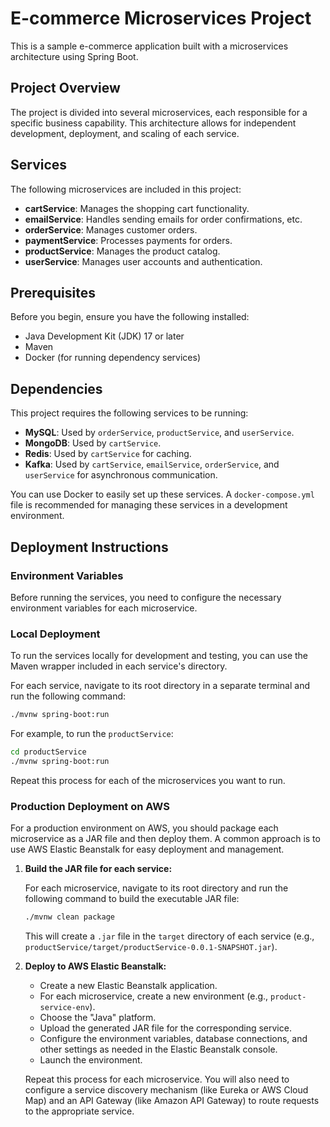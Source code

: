 # E-commerce Microservices Project

This is a sample e-commerce application built with a microservices architecture using Spring Boot.

## Project Overview

The project is divided into several microservices, each responsible for a specific business capability. This architecture allows for independent development, deployment, and scaling of each service.

## Services

The following microservices are included in this project:

*   **cartService**: Manages the shopping cart functionality.
*   **emailService**: Handles sending emails for order confirmations, etc.
*   **orderService**: Manages customer orders.
*   **paymentService**: Processes payments for orders.
*   **productService**: Manages the product catalog.
*   **userService**: Manages user accounts and authentication.

## Prerequisites

Before you begin, ensure you have the following installed:

*   Java Development Kit (JDK) 17 or later
*   Maven
*   Docker (for running dependency services)

## Dependencies

This project requires the following services to be running:

*   **MySQL**: Used by `orderService`, `productService`, and `userService`.
*   **MongoDB**: Used by `cartService`.
*   **Redis**: Used by `cartService` for caching.
*   **Kafka**: Used by `cartService`, `emailService`, `orderService`, and `userService` for asynchronous communication.

You can use Docker to easily set up these services. A `docker-compose.yml` file is recommended for managing these services in a development environment.

## Deployment Instructions

### Environment Variables

Before running the services, you need to configure the necessary environment variables for each microservice.


### Local Deployment

To run the services locally for development and testing, you can use the Maven wrapper included in each service's directory.

For each service, navigate to its root directory in a separate terminal and run the following command:

```bash
./mvnw spring-boot:run
```

For example, to run the `productService`:

```bash
cd productService
./mvnw spring-boot:run
```

Repeat this process for each of the microservices you want to run.

### Production Deployment on AWS

For a production environment on AWS, you should package each microservice as a JAR file and then deploy them. A common approach is to use AWS Elastic Beanstalk for easy deployment and management.

1.  **Build the JAR file for each service:**

    For each microservice, navigate to its root directory and run the following command to build the executable JAR file:

    ```bash
    ./mvnw clean package
    ```

    This will create a `.jar` file in the `target` directory of each service (e.g., `productService/target/productService-0.0.1-SNAPSHOT.jar`).

2.  **Deploy to AWS Elastic Beanstalk:**

    *   Create a new Elastic Beanstalk application.
    *   For each microservice, create a new environment (e.g., `product-service-env`).
    *   Choose the "Java" platform.
    *   Upload the generated JAR file for the corresponding service.
    *   Configure the environment variables, database connections, and other settings as needed in the Elastic Beanstalk console.
    *   Launch the environment.

    Repeat this process for each microservice. You will also need to configure a service discovery mechanism (like Eureka or AWS Cloud Map) and an API Gateway (like Amazon API Gateway) to route requests to the appropriate service.